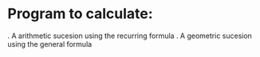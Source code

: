 # Program to calculate:
. A arithmetic sucesion using the recurring formula
. A geometric sucesion using the general formula
